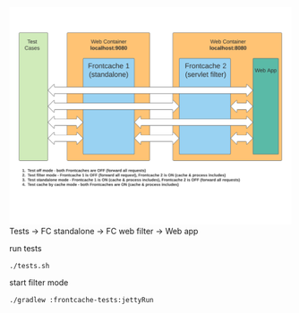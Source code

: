 ![alt tag](img/tests.png)
Tests -> FC standalone -> FC web filter -> Web app

run tests
```
./tests.sh
```
start filter mode
```
./gradlew :frontcache-tests:jettyRun
```
